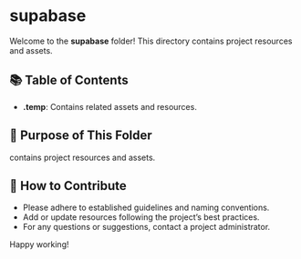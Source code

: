 # supabase

Welcome to the **supabase** folder! This directory contains project resources and assets.
  
## 📚 Table of Contents
- **.temp**: Contains related assets and resources.

## 📖 Purpose of This Folder

contains project resources and assets.

## 🤝 How to Contribute

- Please adhere to established guidelines and naming conventions.
- Add or update resources following the project’s best practices.
- For any questions or suggestions, contact a project administrator.

Happy working!
